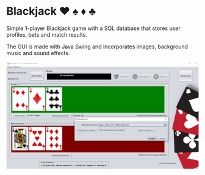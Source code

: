# Blackjack ♥️ ♠️ ♦️ ♣️

Simple 1-player Blackjack game with a SQL database that stores user profiles, bets and match results.

The GUI is made with Java Swing and incorporates images, background music and sound effects.



![captura](/Blackjack/captura.png)
